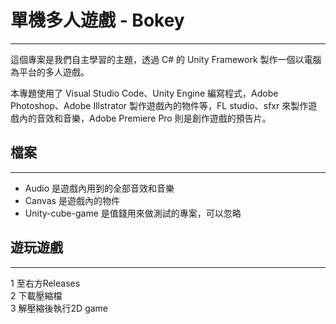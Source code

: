 # 單機多人遊戲 - Bokey
---
這個專案是我們自主學習的主題，透過 C# 的 Unity Framework 製作一個以電腦為平台的多人遊戲。

本專題使用了 Visual Studio Code、Unity Engine 編寫程式，Adobe Photoshop、Adobe Illstrator 製作遊戲內的物件等，FL studio、sfxr 來製作遊戲內的音效和音樂，Adobe Premiere Pro 則是創作遊戲的預告片。

## 檔案
---
* Audio 是遊戲內用到的全部音效和音樂
* Canvas 是遊戲內的物件
* Unity-cube-game 是值錢用來做測試的專案，可以忽略

## 遊玩遊戲
---
1 至右方Releases <br>
2 下載壓縮檔 <br>
3 解壓縮後執行2D game
